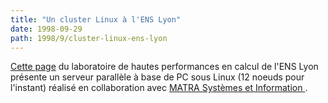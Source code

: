 ```yaml
---
title: "Un cluster Linux à l'ENS Lyon"
date: 1998-09-29
path: 1998/9/cluster-linux-ens-lyon
---
```


<P>
<A HREF="http://www.ens-lyon.fr/LHPC/FRANCAIS/popc.html">Cette
page</A> du laboratoire de hautes performances en calcul de
l'ENS Lyon présente un serveur parallèle à base de PC sous
Linux (12 noeuds pour l'instant) réalisé en collaboration avec <A HREF="http://www.lagardere.fr/fr/connaitre_le_groupe/activites/techno_si.html">MATRA Systèmes et Information </A>.
</P>


